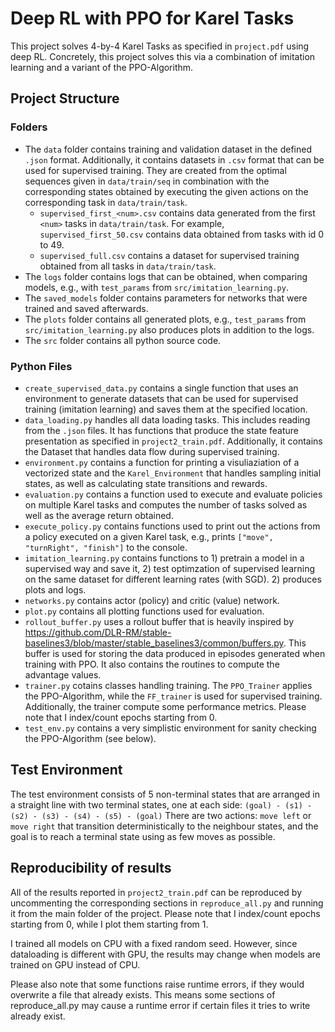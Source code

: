 # Deep RL with PPO for Karel Tasks

This project solves 4-by-4 Karel Tasks as specified in `project.pdf` using deep RL.
Concretely, this project solves this via a combination of imitation learning and a variant of the PPO-Algorithm.

## Project Structure

### Folders
- The `data` folder contains training and validation dataset in the defined `.json` format. Additionally, it contains datasets in `.csv` format that can be used for supervised training. They are created from the optimal sequences given in `data/train/seq` in combination with the corresponding states obtained by executing the given actions on the corresponding task in `data/train/task`.
  - `supervised_first_<num>.csv` contains data generated from the first `<num>` tasks in `data/train/task`. For example, `supervised_first_50.csv` contains data obtained from tasks with id 0 to 49.
  - `supervised_full.csv` contains a dataset for supervised training obtained from all tasks in `data/train/task`.
- The `logs` folder contains logs that can be obtained, when comparing models, e.g., with `test_params` from `src/imitation_learning.py`.
- The `saved_models` folder contains parameters for networks that were trained and saved afterwards.
- The `plots` folder contains all generated plots, e.g., `test_params` from `src/imitation_learning.py` also produces plots in addition to the logs.
- The `src` folder contains all python source code.

### Python Files
- `create_supervised_data.py` contains a single function that uses an environment to generate datasets that can be used for supervised training (imitation learning) and saves them at the specified location.
- `data_loading.py` handles all data loading tasks. This includes reading from the `.json` files. It has functions that produce the state feature presentation as specified in `project2_train.pdf`. Additionally, it contains the Dataset that handles data flow during supervised training.
- `environment.py` contains a function for printing a visuliaziation of a vectorized state and the `Karel_Environment` that handles sampling initial states, as well as calculating state transitions and rewards.
- `evaluation.py` contains a function used to execute and evaluate policies on multiple Karel tasks and computes the number of tasks solved as well as the average return obtained.
- `execute_policy.py` contains functions used to print out the actions from a policy executed on a given Karel task, e.g., prints `["move", "turnRight", "finish"]` to the console.
- `imitation_learning.py` contains functions to 1) pretrain a model in a supervised way and save it, 2) test optimzation of supervised learning on the same dataset for different learning rates (with SGD). 2) produces plots and logs.
- `networks.py` contains actor (policy) and critic (value) network.
- `plot.py` contains all plotting functions used for evaluation.
- `rollout_buffer.py` uses a rollout buffer that is heavily inspired by https://github.com/DLR-RM/stable-baselines3/blob/master/stable_baselines3/common/buffers.py. This buffer is used for storing the data produced in episodes generated when training with PPO. It also contains the routines to compute the advantage values.
- `trainer.py` cotains classes handling training. The `PPO_Trainer` applies the PPO-Algorithm, while the `FF_trainer` is used for supervised training. Additionally, the trainer compute some performance metrics. Please note that I index/count epochs starting from 0.
- `test_env.py` contains a very simplistic environment for sanity checking the PPO-Algorithm (see below). 

## Test Environment
The test environment consists of 5 non-terminal states that are arranged in a straight line with two terminal states, one at each side: `(goal) - (s1) - (s2) - (s3) - (s4) - (s5) - (goal)`
There are two actions: `move left` or `move right` that transition deterministically to the neighbour states, and the goal is to reach a terminal state using as few moves as possible.

## Reproducibility of results
All of the results reported in `project2_train.pdf` can be reproduced by uncommenting the corresponding sections in `reproduce_all.py` and running it from the main folder of the project.
Please note that I index/count epochs starting from 0, while I plot them starting from 1.

I trained all models on CPU with a fixed random seed. However, since dataloading is different with GPU, the results may change when models are trained on GPU instead of CPU.

Please also note that some functions raise runtime errors, if they would overwrite a file that already exists. This means some sections of reproduce_all.py may cause a runtime error if certain files it tries to write already exist.

